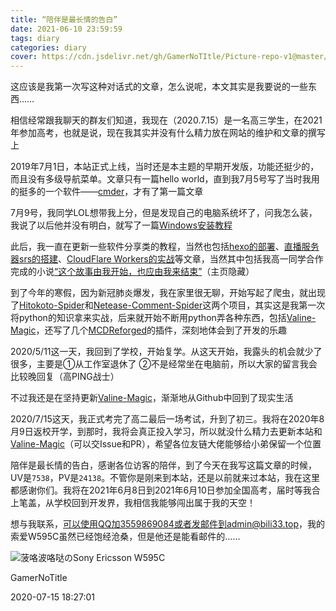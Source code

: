 ```yaml
---
title: “陪伴是最长情的告白”
date: 2021-06-10 23:59:59
tags: diary
categories: diary
cover: https://cdn.jsdelivr.net/gh/GamerNoTItle/Picture-repo-v1@master/img/diary6/YESICAN.jpg
---
```


这应该是我第一次写这种对话式的文章，怎么说呢，本文其实是我要说的一些东西……

相信经常跟我聊天的群友们知道，我现在（2020.7.15）是一名高三学生，在2021年参加高考，也就是说，现在我其实并没有什么精力放在网站的维护和文章的撰写上

2019年7月1日，本站正式上线，当时还是本主题的早期开发版，功能还挺少的，而且没有多级导航菜单。文章只有一篇hello world，直到我7月5号写了当时我用的挺多的一个软件——[cmder](https://bili33.top/2019/07/05/cmder/)，才有了第一篇文章

7月9号，我同学LOL想带我上分，但是发现自己的电脑系统坏了，问我怎么装，我说了以后他并没有明白，就写了一篇[Windows安装教程](https://bili33.top/2019/07/09/Windows-Setup/)

此后，我一直在更新一些软件分享类的教程，当然也包括[hexo的部署](https://bili33.top/2019/09/07/hexo-deploy-guide/)、[直播服务器srs的搭建](https://bili33.top/2019/09/19/srs/)、[CloudFlare Workers的实战](https://bili33.top/2019/10/25/CloudFlare-Workers-Section1/)等文章，当然其中包括我高一同学合作完成的小说[“这个故事由我开始，也应由我来结束”](https://bili33.top/2019/07/13/666/)（主页隐藏）

到了今年的寒假，因为新冠肺炎爆发，我在家里很无聊，开始写起了爬虫，就出现了[Hitokoto-Spider](https://bili33.top/2020/02/11/Hitokoto-Spider/)和[Netease-Comment-Spider](https://bili33.top/2020/02/17/Netease-Comment-Spider/)这两个项目，其实这是我第一次将python的知识拿来实战，后来就开始不断用python弄各种东西，包括[Valine-Magic](https://bili33.top/2020/04/19/Valine-Magic/)，还写了几个[MCDReforged](https://bili33.top/2020/05/30/MCDR-Usage/)的插件，深刻地体会到了开发的乐趣

2020/5/11这一天，我回到了学校，开始复学。从这天开始，我露头的机会就少了很多，主要是①从工作室退休了 ②不是经常坐在电脑前，所以大家的留言我会比较晚回复（高PING战士）

不过我还是在坚持更新[Valine-Magic](https://bili33.top/2020/04/19/Valine-Magic/)，渐渐地从Github中回到了现实生活

2020/7/15这天，我正式考完了高二最后一场考试，升到了初三。我将在2020年8月9日返校开学，到那时，我将会真正投入学习，所以就没什么精力去更新本站和[Valine-Magic](https://bili33.top/2020/04/19/Valine-Magic/)（可以交Issue和PR），希望各位友链大佬能够给小弟保留一个位置

陪伴是最长情的告白，感谢各位访客的陪伴，到了今天在我写这篇文章的时候，UV是`7538`，PV是`24138`。不管你是刚来到本站，还是以前就来过本站，我在这里都感谢你们。我将在2021年6月8日到2021年6月10日参加全国高考，届时等我合上笔盖，从学校回到开发界，我相信我能够闯出属于我的天空！

想与我联系，可以使用QQ加3559869084或者发邮件到admin@bili33.top，我的索爱W595C虽然已经饱经沧桑，但是他还是能看邮件的……

![菠咯波咯哒のSony Ericsson W595C](https://cdn.jsdelivr.net/gh/GamerNoTItle/Picture-repo-v1@master/img/diary6/Sony-Ericsson-W595C.jpg)

GamerNoTitle

2020-07-15 18:27:01

